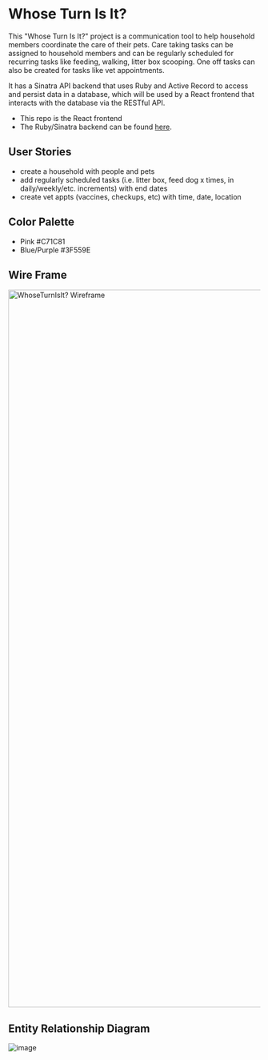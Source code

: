 # Whose Turn Is It?
This "Whose Turn Is It?" project is a communication tool to help household members coordinate the care of their pets. Care taking tasks can be assigned to household members and can be regularly scheduled for recurring tasks like feeding, walking, litter box scooping. One off tasks can also be created for tasks like vet appointments.

It has a Sinatra API backend that uses Ruby and Active Record to access and persist data in a database, which will be used by a React frontend that interacts with the database via the RESTful API.
- This repo is the React frontend
- The Ruby/Sinatra backend can be found [here](https://github.com/seenso/phase-3-sinatra-react-project).

## User Stories
- create a household with people and pets
- add regularly scheduled tasks (i.e. litter box, feed dog x times, in daily/weekly/etc. increments) with end dates
- create vet appts (vaccines, checkups, etc) with time, date, location

## Color Palette
- Pink #C71C81
- Blue/Purple #3F559E

## Wire Frame
<img width="1433" alt="WhoseTurnIsIt? Wireframe" src="https://user-images.githubusercontent.com/46327683/147964785-d1222fe3-f63d-4bef-ac7b-22dd135984e4.png">

## Entity Relationship Diagram
![image](https://user-images.githubusercontent.com/46327683/148500450-aad4f48b-1a96-4b27-b11a-590a273d5486.png)
